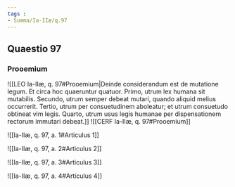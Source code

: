 ```yaml
---
tags : 
- Summa/Ia-IIæ/q.97
---
```


## Quaestio 97

### Prooemium

![[LEO Ia-IIæ, q. 97#Prooemium|Deinde considerandum est de mutatione legum. Et circa hoc quaeruntur quatuor. Primo, utrum lex humana sit mutabilis. Secundo, utrum semper debeat mutari, quando aliquid melius occurrerit. Tertio, utrum per consuetudinem aboleatur; et utrum consuetudo obtineat vim legis. Quarto, utrum usus legis humanae per dispensationem rectorum immutari debeat.]]
![[CERF Ia-IIæ, q. 97#Prooemium]]

![[Ia-IIæ, q. 97, a. 1#Articulus 1]]

![[Ia-IIæ, q. 97, a. 2#Articulus 2]]

![[Ia-IIæ, q. 97, a. 3#Articulus 3]]

![[Ia-IIæ, q. 97, a. 4#Articulus 4]]

